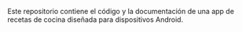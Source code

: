 Este repositorio contiene el código y la documentación de una app de recetas de cocina diseñada para dispositivos Android. 
